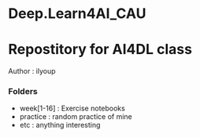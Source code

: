 # Deep.Learn4AI_CAU

# Repostitory for AI4DL class

Author : ilyoup

### Folders
- week[1-16] : Exercise notebooks
- practice : random practice of mine
- etc : anything interesting


